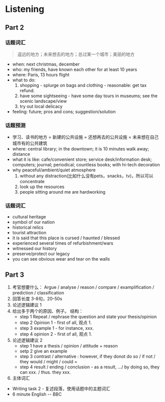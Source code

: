 # Listening

## Part 2

### 话题词汇

> 遥远的地方；未来想去的地方；总过某一个城市；美丽的地方

* when: next christmas, december
* who: my friends, have known each other for at least 10 years
* where: Paris, 13 hours flight
* what to do: 
  1. shopping - splurge on bags and clothing - reasonable: get tax refund.
  2. have some sightseeing - have some day tours in museums; see the scenic landscape/view
  3. try out local delicacy
* feeling: future; pros and cons; suggestion/solution

### 话题预测

* 学习、读书的地方 = 新建的公共设施 = 还想再去的公共设施 = 未来想在自己城市有的公共建筑
* where: central library; in the downtown; it is 10 minutes walk away; distance
* what it is like: cafe/convenient store; service desk/information desk; computers; journal; periodical; countless books; with hi-tech decoration
* why peaceful/ambient/quiet atmosphere
  1. without any distraction(比如什么没有pets，snacks，tv)，所以可以concentrate
  2. look up the resources
  3. people sitting around me are hardworking


### 话题词汇
* cultural heritage
* symbol of our nation
* historical relics
* tourist attraction
* it is said that this place is cursed / haunted / blessed
* experienced several times of refurbishment/wars
* witnessed our history
* preserve/protect our legacy
* you can see obvious wear and tear on the walls

## Part 3
1. 考官想要什么： Argue / analyse / reason / compare / examplification / prediction / classification 
2. 回答长度 3-8句，20-50s
3. 论述逻辑建议 1
  1. 给出多于两个的原因、例子。 结构： 
      * step 1 Repeat / rephrase the question and state your thesis/opinion
      * step 2 Opinion 1 - first of all, 观点 1.
      * step 3 example 1 - for instance, xxx.
      * step 4 opinion 2 - first of all, 观点 1.
4. 论述逻辑建议 2
      * step 1 have a thesis / opinion / attitude + reason
      * setp 2 give an example
      * step 3 contrast / alternative : however, if they donot do so / if not / they would / might / could =
      * step 4 result / ending / conclusion - as a result, .../ by doing so, they can xxx. / thus. they xxx.
5. 主体词汇 
  * Writing task 2 -  复述段落，使用话题中的主题词汇 
  * 6 minute English -- BBC
